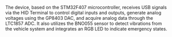 The device, based on the STM32F407 microcontroller, receives USB signals via the HID Terminal to control digital inputs and outputs, generate analog voltages using the GP8403 DAC, and acquire analog data through the LTC1857 ADC. It also utilizes the BNO055 sensor to detect vibrations from the vehicle system and integrates an RGB LED to indicate emergency states.
